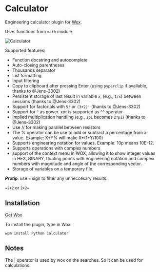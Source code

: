 # Calculator
Engineering calculator plugin for [Wox](http://www.getwox.com/).

Uses functions from ```math``` module

![Calculator](http://i.imgur.com/nUztl4X.png)

Supported features:
- Function docstring and autocomplete
- Auto-closing parentheses
- Thousands separator
- List formatting
- Input filtering
- Copy to clipboard after pressing Enter (using `pyperclip` if available, thanks to @Jens-3302)
- Persistent storage of last result in variable `x`, (e.g., `1/x`) between sessions (thanks to @Jens-3302)
- Support for factorials with `5!` or `(3+2)!` (thanks to @Jens-3302)
- Support for `^` as power. xor is supported as ^^ operator
- Implied multiplication handling (e.g., `2pi` becomes `2*pi`) (thanks to @Jens-3302)
- Use // for making parallel between resistors
- The % operator can be use to add or subtract a percentage from a value. Example: X+Y% will make X*(1+Y/100)
- Supports engineering notation for values. Example: 10p means 10E-12.
- Supports operations with complex numbers
- support of the context menu in WOX, allowing it to show integer values in HEX, BINARY, floating points with 
  engineering notation and complex numbers with magnitude and angle of the corresponding vector.
- Storage of variables on a temporary file.


***Protip***: use ```=``` sign to filter any unneccesary results:

```=2+2``` or ```2+2=```

## Installation
[Get Wox](http://www.getwox.com/)

To install the plugin, type in Wox:
```
wpm install Python Calculator
```

## Notes
The | operator is used by wox on the searches. So it can be used for calculations.